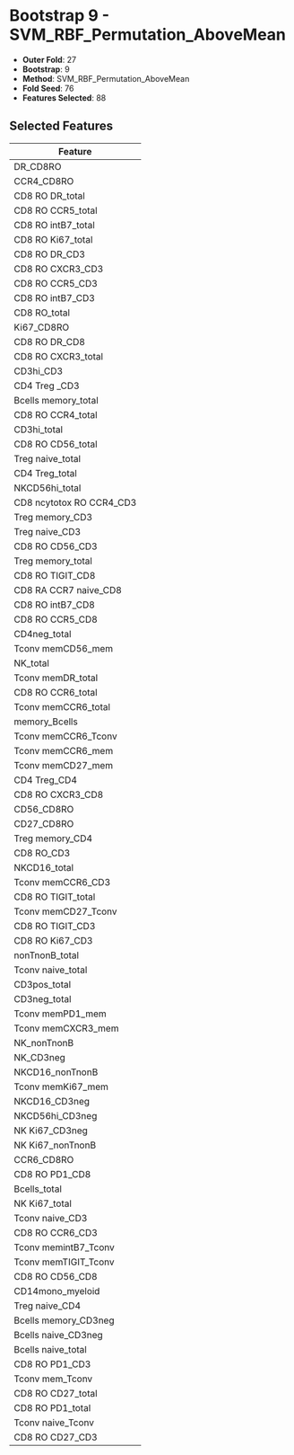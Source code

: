 # Bootstrap 9 - SVM_RBF_Permutation_AboveMean

- **Outer Fold**: 27
- **Bootstrap**: 9
- **Method**: SVM_RBF_Permutation_AboveMean
- **Fold Seed**: 76
- **Features Selected**: 88

## Selected Features

| Feature |
|---------|
| DR_CD8RO |
| CCR4_CD8RO |
| CD8 RO DR_total |
| CD8 RO CCR5_total |
| CD8 RO intB7_total |
| CD8 RO Ki67_total |
| CD8 RO DR_CD3 |
| CD8 RO CXCR3_CD3 |
| CD8 RO CCR5_CD3 |
| CD8 RO intB7_CD3 |
| CD8 RO_total |
| Ki67_CD8RO |
| CD8 RO DR_CD8 |
| CD8 RO CXCR3_total |
| CD3hi_CD3 |
| CD4 Treg _CD3 |
| Bcells memory_total |
| CD8 RO CCR4_total |
| CD3hi_total |
| CD8 RO CD56_total |
| Treg naive_total |
| CD4 Treg_total |
| NKCD56hi_total |
| CD8 ncytotox RO CCR4_CD3 |
| Treg memory_CD3 |
| Treg naive_CD3 |
| CD8 RO CD56_CD3 |
| Treg memory_total |
| CD8 RO TIGIT_CD8 |
| CD8 RA CCR7 naive_CD8 |
| CD8 RO intB7_CD8 |
| CD8 RO CCR5_CD8 |
| CD4neg_total |
| Tconv memCD56_mem |
| NK_total |
| Tconv memDR_total |
| CD8 RO CCR6_total |
| Tconv memCCR6_total |
| memory_Bcells |
| Tconv memCCR6_Tconv |
| Tconv memCCR6_mem |
| Tconv memCD27_mem |
| CD4 Treg_CD4 |
| CD8 RO CXCR3_CD8 |
| CD56_CD8RO |
| CD27_CD8RO |
| Treg memory_CD4 |
| CD8 RO_CD3 |
| NKCD16_total |
| Tconv memCCR6_CD3 |
| CD8 RO TIGIT_total |
| Tconv memCD27_Tconv |
| CD8 RO TIGIT_CD3 |
| CD8  RO Ki67_CD3 |
| nonTnonB_total |
| Tconv naive_total |
| CD3pos_total |
| CD3neg_total |
| Tconv memPD1_mem |
| Tconv memCXCR3_mem |
| NK_nonTnonB |
| NK_CD3neg |
| NKCD16_nonTnonB |
| Tconv memKi67_mem |
| NKCD16_CD3neg |
| NKCD56hi_CD3neg |
| NK Ki67_CD3neg |
| NK Ki67_nonTnonB |
| CCR6_CD8RO |
| CD8 RO PD1_CD8 |
| Bcells_total |
| NK Ki67_total |
| Tconv naive_CD3 |
| CD8 RO CCR6_CD3 |
| Tconv memintB7_Tconv |
| Tconv memTIGIT_Tconv |
| CD8 RO CD56_CD8 |
| CD14mono_myeloid |
| Treg naive_CD4 |
| Bcells memory_CD3neg |
| Bcells naive_CD3neg |
| Bcells naive_total |
| CD8 RO PD1_CD3 |
| Tconv mem_Tconv |
| CD8 RO CD27_total |
| CD8 RO PD1_total |
| Tconv naive_Tconv |
| CD8 RO CD27_CD3 |
